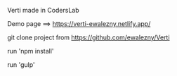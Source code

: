 Verti made in CodersLab

Demo page ==> https://verti-ewalezny.netlify.app/

git clone project from https://github.com/ewalezny/Verti

run 'npm install'

run 'gulp'